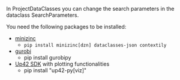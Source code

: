 In ProjectDataClasses you can change the search parameters in the dataclass SearchParameters.

You need the following packages to be installed:

* [minizinc](https://www.minizinc.org/)
  * `pip install minizinc[dzn] dataclasses-json contextily`
* [gurobi](https://www.gurobi.com/)
  * pip install gurobipy
* [Up42 SDK](https://sdk.up42.com/installation/) with plotting functionalities
  * pip install "up42-py[viz]"
